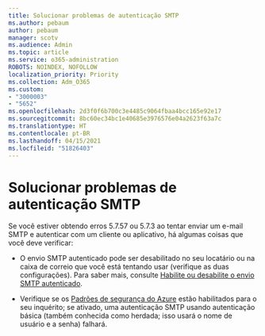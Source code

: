 ```yaml
---
title: Solucionar problemas de autenticação SMTP
ms.author: pebaum
author: pebaum
manager: scotv
ms.audience: Admin
ms.topic: article
ms.service: o365-administration
ROBOTS: NOINDEX, NOFOLLOW
localization_priority: Priority
ms.collection: Adm_O365
ms.custom:
- "3000003"
- "5652"
ms.openlocfilehash: 2d3f0f6b700c3e4485c9064fbaa4bcc165e92e17
ms.sourcegitcommit: 8bc60ec34bc1e40685e3976576e04a2623f63a7c
ms.translationtype: HT
ms.contentlocale: pt-BR
ms.lasthandoff: 04/15/2021
ms.locfileid: "51826403"
---
```

# <a name="solving-smtp-authentication-issues"></a>Solucionar problemas de autenticação SMTP

Se você estiver obtendo erros 5.7.57 ou 5.7.3 ao tentar enviar um e-mail SMTP e autenticar com um cliente ou aplicativo, há algumas coisas que você deve verificar:

- O envio SMTP autenticado pode ser desabilitado no seu locatário ou na caixa de correio que você está tentando usar (verifique as duas configurações). Para saber mais, consulte [Habilite ou desabilite o envio SMTP autenticado](https://docs.microsoft.com/exchange/clients-and-mobile-in-exchange-online/authenticated-client-smtp-submission).

- Verifique se os [Padrões de segurança do Azure](https://docs.microsoft.com/azure/active-directory/fundamentals/concept-fundamentals-security-defaults) estão habilitados para o seu inquérito; se ativado, uma autenticação SMTP usando autenticação básica (também conhecida como herdada; isso usará o nome de usuário e a senha) falhará.
